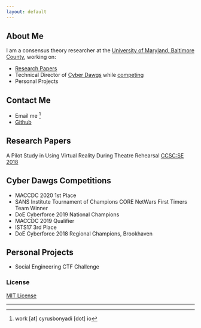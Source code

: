 ```yaml
---
layout: default
---
```


## About Me

I am a consensus theory researcher at the [University of Maryland, Baltimore County](https://dss.umbc.edu/), working on:
+ [Research Papers](#papers)
+ Technical Director of [Cyber Dawgs](https://umbccd.umbc.edu) while [competing](#comps)
+ Personal Projects

## Contact Me
+ Email me [^1]
+ [Github](https://github.com/pleoxconfusa)

## <a name="papers">Research Papers

A Pilot Study in Using Virtual Reality During Theatre Rehearsal [CCSC:SE 2018](https://dl.acm.org/citation.cfm?id=3282588.3282612)

## <a name="comps">Cyber Dawgs Competitions

+ MACCDC 2020 1st Place
+ SANS Institute Tournament of Champions CORE NetWars First Timers Team Winner
+ DoE Cyberforce 2019 National Champions
+ MACCDC 2019 Qualifier
+ ISTS17 3rd Place
+ DoE Cyberforce 2018 Regional Champions, Brookhaven

## <a name="personal">Personal Projects
+ Social Engineering CTF Challenge

### License

[MIT License](https://pleoxconfusa.github.io/LICENSE.txt)

---
[^1]: work \[at\] cyrusbonyadi \[dot\] io
